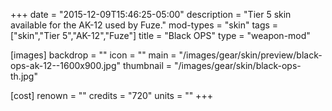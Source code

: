 +++
date = "2015-12-09T15:46:25-05:00"
description = "Tier 5 skin available for the AK-12 used by Fuze."
mod-types = "skin"
tags = ["skin","Tier 5","AK-12","Fuze"]
title = "Black OPS"
type = "weapon-mod"

[images]
  backdrop = ""
  icon = ""
  main = "/images/gear/skin/preview/black-ops-ak-12--1600x900.jpg"
  thumbnail = "/images/gear/skin/black-ops-th.jpg"

[cost]
  renown = ""
  credits = "720"
  units = ""
+++
